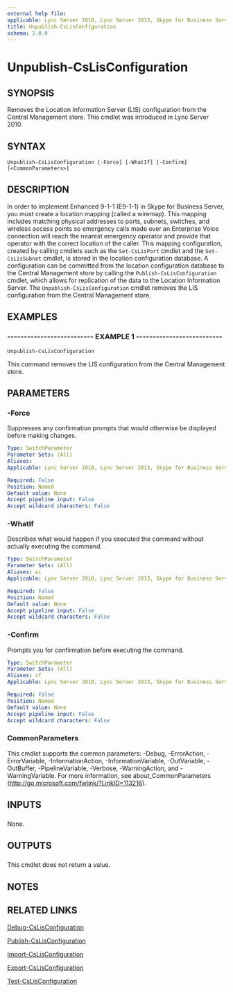 ```yaml
---
external help file: 
applicable: Lync Server 2010, Lync Server 2013, Skype for Business Server 2015
title: Unpublish-CsLisConfiguration
schema: 2.0.0
---
```


# Unpublish-CsLisConfiguration

## SYNOPSIS
Removes the Location Information Server (LIS) configuration from the Central Management store.
This cmdlet was introduced in Lync Server 2010.


## SYNTAX

```
Unpublish-CsLisConfiguration [-Force] [-WhatIf] [-Confirm] [<CommonParameters>]
```

## DESCRIPTION
In order to implement Enhanced 9-1-1 (E9-1-1) in Skype for Business Server, you must create a location mapping (called a wiremap).
This mapping includes matching physical addresses to ports, subnets, switches, and wireless access points so emergency calls made over an Enterprise Voice connection will reach the nearest emergency operator and provide that operator with the correct location of the caller.
This mapping configuration, created by calling cmdlets such as the `Set-CsLisPort` cmdlet and the `Set-CsLisSubnet` cmdlet, is stored in the location configuration database.
A configuration can be committed from the location configuration database to the Central Management store by calling the `Publish-CsLisConfiguration` cmdlet, which allows for replication of the data to the Location Information Server.
The `Unpublish-CsLisConfiguration` cmdlet removes the LIS configuration from the Central Management store.


## EXAMPLES

### -------------------------- EXAMPLE 1 --------------------------
```
Unpublish-CsLisConfiguration
```

This command removes the LIS configuration from the Central Management store.


## PARAMETERS

### -Force
Suppresses any confirmation prompts that would otherwise be displayed before making changes.

```yaml
Type: SwitchParameter
Parameter Sets: (All)
Aliases: 
Applicable: Lync Server 2010, Lync Server 2013, Skype for Business Server 2015

Required: False
Position: Named
Default value: None
Accept pipeline input: False
Accept wildcard characters: False
```

### -WhatIf
Describes what would happen if you executed the command without actually executing the command.

```yaml
Type: SwitchParameter
Parameter Sets: (All)
Aliases: wi
Applicable: Lync Server 2010, Lync Server 2013, Skype for Business Server 2015

Required: False
Position: Named
Default value: None
Accept pipeline input: False
Accept wildcard characters: False
```

### -Confirm
Prompts you for confirmation before executing the command.

```yaml
Type: SwitchParameter
Parameter Sets: (All)
Aliases: cf
Applicable: Lync Server 2010, Lync Server 2013, Skype for Business Server 2015

Required: False
Position: Named
Default value: None
Accept pipeline input: False
Accept wildcard characters: False
```

### CommonParameters
This cmdlet supports the common parameters: -Debug, -ErrorAction, -ErrorVariable, -InformationAction, -InformationVariable, -OutVariable, -OutBuffer, -PipelineVariable, -Verbose, -WarningAction, and -WarningVariable. For more information, see about_CommonParameters (http://go.microsoft.com/fwlink/?LinkID=113216).

## INPUTS

###  
None.

## OUTPUTS

###  
This cmdlet does not return a value.

## NOTES

## RELATED LINKS

[Debug-CsLisConfiguration]()

[Publish-CsLisConfiguration]()

[Import-CsLisConfiguration]()

[Export-CsLisConfiguration]()

[Test-CsLisConfiguration]()
